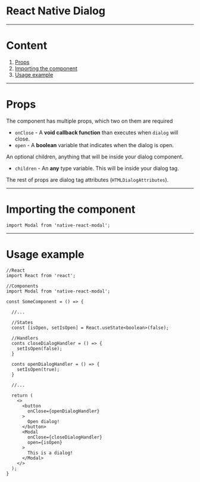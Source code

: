 # React Native Dialog
- - -
# Content
1. [Props](#props)
2. [Importing the component](#importing-the-component)
3. [Usage example](#usage-example)
- - -
# Props
The component has multiple props, which two on them are required
- `onClose` - A **void callback function** than executes when `dialog` will close.
- `open` - A **boolean** variable that indicates when the dialog is open.

An optional children, anything that will be inside your dialog component.
- `children` - An **any** type variable. This will be inside your dialog tag.

The rest of props are dialog tag attributes (`HTMLDialogAttributes`).
- - -
# Importing the component
```tsx
import Modal from 'native-react-modal';
```
- - -
# Usage example
```tsx
//React
import React from 'react';

//Components
import Modal from 'native-react-modal';

const SomeComponent = () => {

  //...

  //States
  const [isOpen, setIsOpen] = React.useState<boolean>(false);

  //Handlers
  conts closeDialogHandler = () => {
    setIsOpen(false);
  }
  
  conts openDialogHandler = () => {
    setIsOpen(true);
  }

  //...

  return (
    <>
      <button
        onClose={openDialogHandler}
      >
        Open dialog!
      </button>
      <Modal
        onClose={closeDialogHandler}
        open={isOpen}
      >
        This is a dialog!
      </Modal>
    </>
  );
}
```
